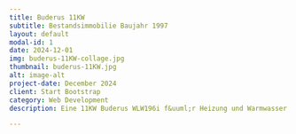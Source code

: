 ```yaml
---
title: Buderus 11KW
subtitle: Bestandsimmobilie Baujahr 1997
layout: default
modal-id: 1
date: 2024-12-01
img: buderus-11KW-collage.jpg
thumbnail: buderus-11KW.jpg
alt: image-alt
project-date: December 2024
client: Start Bootstrap
category: Web Development
description: Eine 11KW Buderus WLW196i f&uuml;r Heizung und Warmwasser als Ersatz f&uuml;r eine Gastherme in einem Zweifamilienhaus. Nur der Energietr&auml;ger wurde ausgetauscht -- die vorhandene Installation (Leitungen und Heizk&ouml;rper) war ausreichend und wurde einfach weiterverwendet.

---
```

